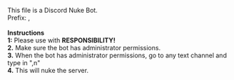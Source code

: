 This file is a Discord Nuke Bot.<br>
Prefix: , <br>
<br>**Instructions**<br>
**1:** Please use with **RESPONSIBILITY!**<br>
**2.** Make sure the bot has administrator permissions.<br>
**3.** When the bot has administrator permissions, go to any text channel and type in ",n" <br>
**4.** This will nuke the server.<br>
